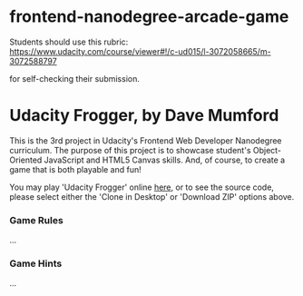 frontend-nanodegree-arcade-game
===============================

Students should use this rubric: https://www.udacity.com/course/viewer#!/c-ud015/l-3072058665/m-3072588797

for self-checking their submission.

# Udacity Frogger, by Dave Mumford

This is the 3rd project in Udacity's Frontend Web Developer Nanodegree curriculum. The purpose of this
project is to showcase student's Object-Oriented JavaScript and HTML5 Canvas skills. And, of course, to
create a game that is both playable and fun!

You may play 'Udacity Frogger' online [here](http://www.ironwoodlife.com/frogger/), or to see the source
code, please select either the 'Clone in Desktop' or 'Download ZIP' options above.

### Game Rules
...

### Game Hints
...
